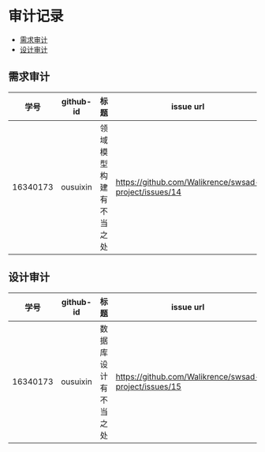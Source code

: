# 审计记录

- [需求审计](#需求审计)
- [设计审计](#设计审计)



## 需求审计

|   学号   | github-id | 标题                   | issue url                                               |
| :------: | --------- | ---------------------- | ------------------------------------------------------- |
| 16340173 | ousuixin  | 领域模型构建有不当之处 | <https://github.com/Walikrence/swsad-project/issues/14> |

## 设计审计

|   学号   | github-id | 标题                 | issue url                                               |
| :------: | --------- | -------------------- | ------------------------------------------------------- |
| 16340173 | ousuixin  | 数据库设计有不当之处 | <https://github.com/Walikrence/swsad-project/issues/15> |

